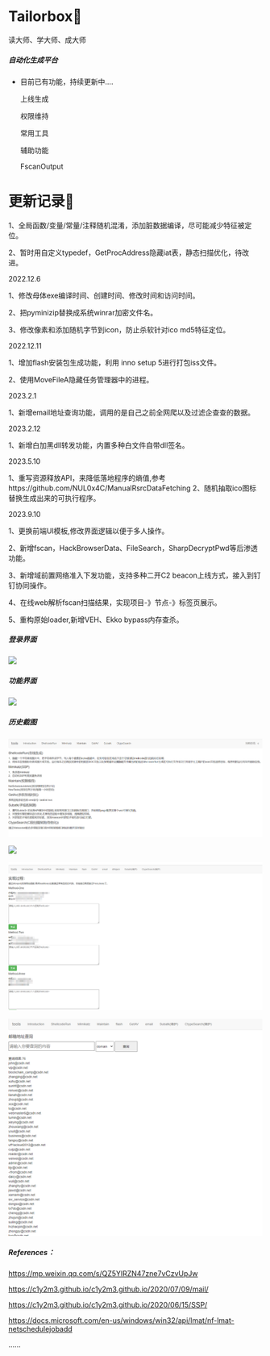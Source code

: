 # Tailorbox🚀
读大师、学大师、成大师
##### 自动化生成平台

- 目前已有功能，持续更新中....  

  上线生成
  
  权限维持

  常用工具

  辅助功能

  FscanOutput
  
# 更新记录🚀
1、全局函数/变量/常量/注释随机混淆，添加脏数据编译，尽可能减少特征被定位。

2、暂时用自定义typedef，GetProcAddress隐藏iat表，静态扫描优化，待改进。 

2022.12.6

1、修改母体exe编译时间、创建时间、修改时间和访问时间。 

2、把pyminizip替换成系统winrar加密文件名。 

3、修改像素和添加随机字节到icon，防止杀软针对ico md5特征定位。

2022.12.11

1、增加flash安装包生成功能，利用 inno setup 5进行打包iss文件。

2、使用MoveFileA隐藏任务管理器中的进程。

2023.2.1

1、新增email地址查询功能，调用的是自己之前全网爬以及过滤企查查的数据。

2023.2.12

1、新增白加黑dll转发功能，内置多种白文件自带dll签名。

2023.5.10

1、重写资源释放API，来降低落地程序的熵值,参考https://github.com/NUL0x4C/ManualRsrcDataFetching
2、随机抽取ico图标替换生成出来的可执行程序。

2023.9.10

1、更换前端UI模板,修改界面逻辑以便于多人操作。

2、新增fscan，HackBrowserData、FileSearch，SharpDecryptPwd等后渗透功能。

3、新增域前置网络准入下发功能，支持多种二开C2 beacon上线方式，接入到钉钉协同操作。

4、在线web解析fscan扫描结果，实现项目-》节点-》标签页展示。

5、重构原始loader,新增VEH、Ekko bypass内存查杀。

##### 登录界面

![](https://c1y2m3.oss-cn-beijing.aliyuncs.com/20230914171940.png)

##### 功能界面

![](https://c1y2m3.oss-cn-beijing.aliyuncs.com/20230914165306.png)

##### 历史截图

![](https://raw.githubusercontent.com/c1y2m3/Tailorbox/main/images/start.png)

![](https://c1y2m3.oss-cn-beijing.aliyuncs.com/1670825719512-460cd223-1449-447d-90f4-dc5099abc6d7.gif)

![](https://raw.githubusercontent.com/c1y2m3/Tailorbox/main/images/dllhihack.png)

![](https://raw.githubusercontent.com/c1y2m3/Tailorbox/main/images/email.png)

##### References：

https://mp.weixin.qq.com/s/QZ5YlRZN47zne7vCzvUpJw

https://c1y2m3.github.io/c1y2m3.github.io/2020/07/09/mail/

https://c1y2m3.github.io/c1y2m3.github.io/2020/06/15/SSP/  

https://docs.microsoft.com/en-us/windows/win32/api/lmat/nf-lmat-netschedulejobadd  

......

